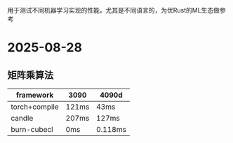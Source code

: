 用于测试不同机器学习实现的性能，尤其是不同语言的，为优Rust的ML生态做参考

# 2025-08-28
## 矩阵乘算法
|framework|3090|4090d|
|---|---|---|
|torch+compile|121ms|43ms|
|candle|207ms|127ms|
|burn-cubecl|0ms|0.118ms|
